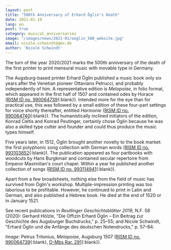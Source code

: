 ```yaml
---
layout: post
title: "500th Anniversary of Erhard Öglin's Death"
date: 2021-01-19
lang: en
post: true
category: musical_anniversaries
image: "/images/news/2021-01/oeglin_500_website.jpg"
email: nicole.schwindt@gmx.de
author: 'Nicole Schwindt'
---
```


The turn of the year 2020/2021 marks the 500th anniversary of the death of the first printer to print mensural music with movable type in Germany.

The Augsburg-based printer Erhard Öglin published a music book only six years after the Venetian pioneer Ottaviano Petrucci, and probably independently of him. A representative edition is _Melopoiae_, in folio format, which appeared in the first half of 1507 and contained odes by Horace ([RISM ID no. 990064739](https://opac.rism.info/search?id=990064739&View=rism){:blank}). Intended more for the eye than for practical use, this was followed by a small edition of these four-part settings for voice shortly thereafter, entitled _Harmonie_ ([RISM ID no. 990064740](https://opac.rism.info/search?id=990064740&View=rism){:blank}). The humanistically inclined initiators of the edition, Konrad Celtis and Konrad Peutinger, certainly chose Öglin because he was also a skilled type cutter and founder and could thus produce the music types himself. 

Five years later, in 1512, Öglin brought another novelty to the book market: the first polyphonic song collection with German words ([RISM ID no. 993103852](https://opac.rism.info/search?id=993103852&View=rism){:blank}). The publication appeared as four partbooks with woodcuts by Hans Burgkmair and contained secular repertoire from Emperor Maximilian's court chapel. Within a year he published another collection of songs ([RISM ID no. 993114941](https://opac.rism.info/search?id=993114941&View=rism){:blank}). 

Apart from a few broadsheets, nothing else from the field of music has survived from Öglin's workshop. Multiple-impression printing was too laborious to be profitable. However, he continued to print in Latin and German, and also published a Hebrew book. He died at the end of 1520 or in January 1521.

See recent publications in _Reutlinger Geschichtsblätter 2019_, N.F. 58 (2020): Gerhard Hölzle, "Die Offizin Erhard Öglin – Ein Beitrag zur Geschichte des Augsburger Buchdrucks," p. 25–55; and Nicole Schwindt, "Erhard Öglin und die Anfänge des deutschen Notendrucks," p. 57–84.  

_Image_: Petrus Tritonius, _Melopoiae_, Augsburg 1507 ([RISM ID no. 990064739](https://opac.rism.info/search?id=990064739&View=rism){:blank}, [D-Mbs Rar. 291](http://mdz-nbn-resolving.de/urn:nbn:de:bvb:12-bsb00007322-6){:blank}).
